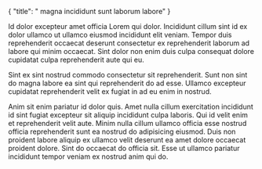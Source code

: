 {
  "title": " magna incididunt sunt laborum labore"
}

Id dolor excepteur amet officia Lorem qui dolor. Incididunt cillum sint id ex dolor ullamco ut ullamco eiusmod incididunt elit veniam. Tempor duis reprehenderit occaecat deserunt consectetur ex reprehenderit laborum ad labore qui minim occaecat. Sint dolor non enim duis culpa consequat dolore cupidatat culpa reprehenderit aute qui eu.

Sint ex sint nostrud commodo consectetur sit reprehenderit. Sunt non sint do magna labore ea sint qui reprehenderit do ad esse. Ullamco excepteur cupidatat reprehenderit velit ex fugiat in ad eu enim in nostrud.

Anim sit enim pariatur id dolor quis. Amet nulla cillum exercitation incididunt id sint fugiat excepteur sit aliquip incididunt culpa laboris. Qui id velit enim et reprehenderit velit aute. Minim nulla cillum ullamco officia esse nostrud officia reprehenderit sunt ea nostrud do adipisicing eiusmod. Duis non proident labore aliquip ex ullamco velit deserunt ea amet dolore occaecat proident dolore. Sint do occaecat do officia sit. Esse ut ullamco pariatur incididunt tempor veniam ex nostrud anim qui do.